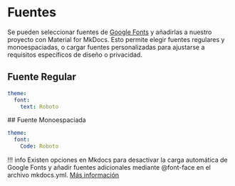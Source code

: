# Fuentes

Se pueden seleccionar fuentes de [Google Fonts](https://fonts.google.com) y añadirlas a nuestro proyecto con Material for MkDocs. Esto permite elegir fuentes regulares y monoespaciadas, o cargar fuentes personalizadas para ajustarse a requisitos específicos de diseño o privacidad.


## Fuente Regular
```yaml
theme:
  font:
    text: Roboto
```

## Fuente Monoespaciada
```yaml
theme:
  font:
    Code: Roboto
```

!!! info
    Existen opciones en Mkdocs para desactivar la carga automática de Google Fonts y añadir fuentes adicionales mediante @font-face en el archivo mkdocs.yml.
    [Más información](https://squidfunk.github.io/mkdocs-material/setup/changing-the-colors/#system-preference)
